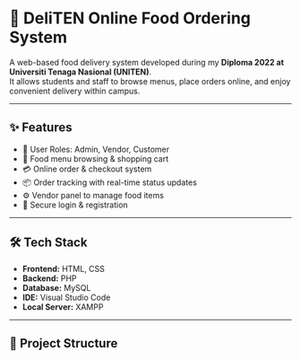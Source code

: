 # 🍔 DeliTEN Online Food Ordering System

A web-based food delivery system developed during my **Diploma 2022 at Universiti Tenaga Nasional (UNITEN)**.  
It allows students and staff to browse menus, place orders online, and enjoy convenient delivery within campus.

---

## ✨ Features
- 👤 User Roles: Admin, Vendor, Customer  
- 🛒 Food menu browsing & shopping cart  
- 💳 Online order & checkout system  
- 📦 Order tracking with real-time status updates  
- ⚙️ Vendor panel to manage food items  
- 🔐 Secure login & registration  

---

## 🛠️ Tech Stack
- **Frontend:** HTML, CSS  
- **Backend:** PHP  
- **Database:** MySQL  
- **IDE:** Visual Studio Code  
- **Local Server:** XAMPP  

---

## 📂 Project Structure
